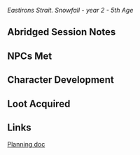*Eastirons Strait. Snowfall - year 2 - 5th Age* 
## Abridged Session Notes

## NPCs Met
## Character Development
## Loot Acquired
## Links
[Planning doc](https://docs.google.com/document/d/1HVTgKiu8UgVkYUGLeOf6sk2t3edr65fPqi30gy-zwiI/edit?usp=drive_link)
